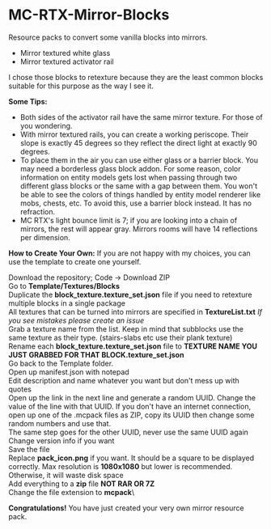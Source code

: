 # MC-RTX-Mirror-Blocks
Resource packs to convert some vanilla blocks into mirrors.

- Mirror textured white glass
- Mirror textured activator rail

I chose those blocks to retexture because they are the least common blocks suitable for this purpose as the way I see it.

**Some Tips:**
- Both sides of the activator rail have the same mirror texture. For those of you wondering.
- With mirror textured rails, you can create a working periscope. Their slope is exactly 45 degrees so they reflect the direct light at exactly 90 degrees.
- To place them in the air you can use either glass or a barrier block. You may need a borderless glass block addon. For some reason, color information on entity models gets lost when passing through two different glass blocks or the same with a gap between them. You won't be able to see the colors of things handled by entity model renderer like mobs, chests, etc. To avoid this, use a barrier block instead. It has no refraction.
- MC RTX's light bounce limit is 7; if you are looking into a chain of mirrors, the rest will appear gray. Mirrors rooms will have 14 reflections per dimension.

**How to Create Your Own:**
If you are not happy with my choices, you can use the template to create one yourself.

Download the repository; Code -> Download ZIP\
Go to **Template/Textures/Blocks**\
Duplicate the **block_texture.texture_set.json** file if you need to retexture multiple blocks in a single package\
All textures that can be turned into mirrors are specified in **TextureList.txt** _If you see mistakes please create an issue_\
Grab a texture name from the list. Keep in mind that subblocks use the same texture as their type. (stairs-slabs etc use their plank texture)\
Rename each **block_texture.texture_set.json** file to **TEXTURE NAME YOU JUST GRABBED FOR THAT BLOCK.texture_set.json**\
Go back to the Template folder.\
Open up manifest.json with notepad\
Edit description and name whatever you want but don't mess up with quotes\
Open up the link in the next line and generate a random UUID. Change the value of the line with that UUID. If you don't have an internet connection, open up one of the .mcpack files as ZIP, copy its UUID then change some random numbers and use that.\
The same step goes for the other UUID, never use the same UUID again\
Change version info if you want\
Save the file\
Replace **pack_icon.png** if you want. It should be a square to be displayed correctly. Max resolution is **1080x1080** but lower is recommended. Otherwise, it will waste disk space\
Add everything to a **zip** file **NOT RAR OR 7Z**\
Change the file extension to **mcpack**\

**Congratulations!** You have just created your very own mirror resource pack.
